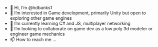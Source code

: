 - 👋 Hi, I’m @hdbanks1
- 👀 I’m interested in Game development, primarily Unity but open to exploring other game engines
- 🌱 I’m currently learning C# and JS, multiplayer networking
- 💞️ I’m looking to collaborate on game dev as a low poly 3d modeler or engineer game mechanics
- 📫 How to reach me ...

<!---
hdbanks1/hdbanks1 is a ✨ special ✨ repository because its `README.md` (this file) appears on your GitHub profile.
You can click the Preview link to take a look at your changes.
--->
